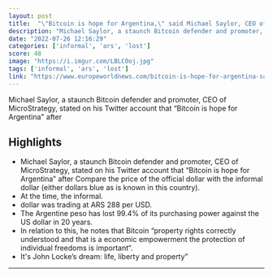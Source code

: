 ```yaml
---
layout: post
title:  "\"Bitcoin is hope for Argentina,\" said Michael Saylor, CEO of MicroStrategy - Europe &amp; World News"
description: "Michael Saylor, a staunch Bitcoin defender and promoter, CEO of MicroStrategy, stated on his Twitter account that “Bitcoin is hope for Argentina\" after"
date: "2022-07-26 12:16:29"
categories: ['informal', 'ars', 'lost']
score: 48
image: "https://i.imgur.com/LBLC0oj.jpg"
tags: ['informal', 'ars', 'lost']
link: "https://www.europeworldnews.com/bitcoin-is-hope-for-argentina-said-michael-saylor-ceo-of-microstrategy/"
---
```


Michael Saylor, a staunch Bitcoin defender and promoter, CEO of MicroStrategy, stated on his Twitter account that “Bitcoin is hope for Argentina\" after

## Highlights

- Michael Saylor, a staunch Bitcoin defender and promoter, CEO of MicroStrategy, stated on his Twitter account that “Bitcoin is hope for Argentina” after Compare the price of the official dollar with the informal dollar (either dollars blue as is known in this country).
- At the time, the informal.
- dollar was trading at ARS 288 per USD.
- The Argentine peso has lost 99.4% of its purchasing power against the US dollar in 20 years.
- In relation to this, he notes that Bitcoin “property rights correctly understood and that is a economic empowerment the protection of individual freedoms is important“.
- It's John Locke’s dream: life, liberty and property”

---

